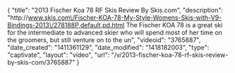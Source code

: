 {
    "title": "2013 Fischer Koa 78 RF Skis Review By Skis.com",
    "description": "http:\/\/www.skis.com\/Fischer-KOA-78-My-Style-Womens-Skis-with-V9-Bindings-2013\/278188P,default,pd.html  The Fischer KOA 78 is a great ski for the intermediate to advanced skier who will spend most of her time on the groomers, but still venture on to the un",
    "videoid": "3765887",
    "date_created": "1411361129",
    "date_modified": "1418182003",
    "type": "captivate",
    "layout": "video",
    "url": "\/v\/2013-fischer-koa-78-rf-skis-review-by-skis-com\/3765887"
}